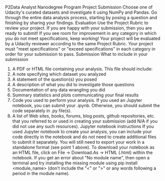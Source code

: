 P2Data Analyst Nanodegree Program
Project Submission 
Choose one of Udacity's curated datasets and investigate it using NumPy and Pandas. Go through the entire data analysis process, starting by posing a question and finishing by sharing your findings. Evaluation Use the Project Rubric to review your project. If you are happy with your submission, then you are ready to submit! If you see room for improvement in any category in which you do not meet specifications, keep working! Your project will be evaluated by a Udacity reviewer according to the same Project Rubric. Your project must "meet specifications" or "exceed specifications" in each category in order for your submission to pass. 
Submission 
What to include in your submission
1.	A PDF or HTML file containing your analysis. This file should include:
2.	A note specifying which dataset you analyzed
3.	A statement of the question(s) you posed
4.	A description of what you did to investigate those questions
5.	Documentation of any data wrangling you did
6.	Summary statistics and plots communicating your final results
7.	Code you used to perform your analysis. If you used an Jupyter notebook, you can submit your .ipynb. Otherwise, you should submit the code separately in .py file(s).
8.	A list of Web sites, books, forums, blog posts, github repositories, etc. that you referred to or used in creating your submission (add N/A if you did not use any such resources). 
Jupyter notebook instructions 
If you used Jupyter notebook to create your analysis, you can include your code directly in the notebook and do not need to create additional files to submit it separately. You will still need to export your work in a standalone format (see point 1 above). To download your notebook as an HTML file, click on File -> Download.As -> HTML (.html) within the notebook. If you get an error about "No module name", then open a terminal and try installing the missing module using pip install <module_name> (don't include the "<" or ">" or any words following a period in the module name). 

